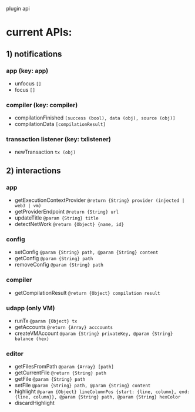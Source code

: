 plugin api

# current APIs:

## 1) notifications

### app (key: app)
 
 - unfocus `[]`
 - focus `[]`

### compiler (key: compiler)

 - compilationFinished `[success (bool), data (obj), source (obj)]`
 - compilationData `[compilationResult]`
 
### transaction listener (key: txlistener)

 - newTransaction `tx (obj)`

## 2) interactions

### app

 - getExecutionContextProvider `@return {String} provider (injected | web3 | vm)`
 - getProviderEndpoint `@return {String} url`
 - updateTitle `@param {String} title`
 - detectNetWork `@return {Object} {name, id}`
 
### config

 - setConfig `@param {String} path, @param {String} content`
 - getConfig `@param {String} path`
 - removeConfig `@param {String} path`

### compiler
 - getCompilationResult `@return {Object} compilation result`

### udapp (only VM)
 - runTx `@param {Object} tx`
 - getAccounts `@return {Array} acccounts`
 - createVMAccount `@param {String} privateKey, @param {String} balance (hex)`
 
### editor
 - getFilesFromPath `@param {Array} [path]`
 - getCurrentFile `@return {String} path`
 - getFile `@param {String} path`
 - setFile `@param {String} path, @param {String} content`
 - highlight `@param {Object} lineColumnPos {start: {line, column}, end: {line, column}}, @param {String} path, @param {String} hexColor`
 - discardHighlight
 

